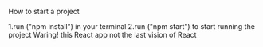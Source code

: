 How to start a project

1.run ("npm install") in your terminal
2.run ("npm start") to start running the project
Waring! this React app not the last vision of React
